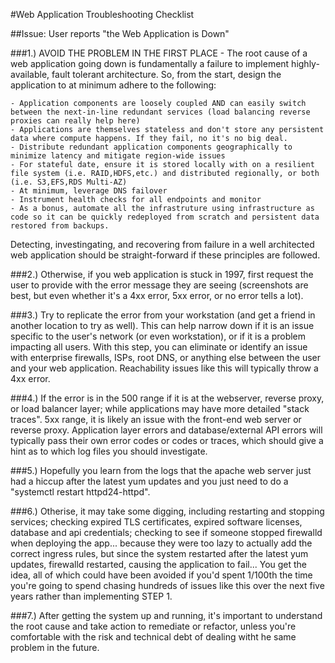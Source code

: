 #Web Application Troubleshooting Checklist

##Issue: User reports "the Web Application is Down"

###1.) AVOID THE PROBLEM IN THE FIRST PLACE - The root cause of a web application going down is fundamentally a failure to implement highly-available, fault tolerant architecture. So, from the start, design the application to at minimum adhere to the following:

    - Application components are loosely coupled AND can easily switch between the next-in-line redundant services (load balancing reverse proxies can really help here)
    - Applications are themselves stateless and don't store any persistent data where compute happens. If they fail, no it's no big deal.
    - Distribute redundant application components geographically to minimize latency and mitigate region-wide issues
    - For stateful date, ensure it is stored locally with on a resilient file system (i.e. RAID,HDFS,etc.) and distributed regionally, or both (i.e. S3,EFS,RDS Multi-AZ)
    - At minimum, leverage DNS failover
    - Instrument health checks for all endpoints and monitor
    - As a bonus, automate all the infrastruture using infrastructure as code so it can be quickly redeployed from scratch and persistent data restored from backups.

Detecting, investingating, and recovering from failure in a well architected web application should be straight-forward if these principles are followed.

###2.) Otherwise, if you web application is stuck in 1997, first request the user to provide with the error message they are seeing (screenshots are best, but even whether it's a 4xx error, 5xx error, or no error tells a lot).

###3.) Try to replicate the error from your workstation (and get a friend in another location to try as well). This can help narrow down if it is an issue specific to the user's network (or even workstation), or if it is a problem impacting all users. With this step, you can eliminate or identify an issue with enterprise firewalls, ISPs, root DNS, or anything else between the user and your web application. Reachability issues like this will typically throw a 4xx error.

###4.) If the error is in the 500 range if it is at the webserver, reverse proxy, or load balancer layer; while applications may have more detailed "stack traces". 5xx range, it is likely an issue with the front-end web server or reverse proxy. Application layer errors and database/external API errors will typically pass their own error codes or codes or traces, which should give a hint as to which log files you should investigate.

###5.) Hopefully you learn from the logs that the apache web server just had a hiccup after the latest yum updates and you just need to do a "systemctl restart httpd24-httpd". 

###6.) Otherise, it may take some digging, including restarting and stopping services; checking expired TLS certificates, expired software licenses, database and api credentials; checking to see if someone stopped firewalld when deploying the app... because they were too lazy to actually add the correct ingress rules, but since the system restarted after the latest yum updates, firewalld restarted, causing the application to fail... You get the idea, all of which could have been avoided if you'd spent 1/100th the time you're going to spend chasing hundreds of issues like this over the next five years rather than implementing STEP 1.

###7.) After getting the system up and running, it's important to understand the root cause and take action to remediate or refactor, unless you're comfortable with the risk and technical debt of dealing witht he same problem in the future.
